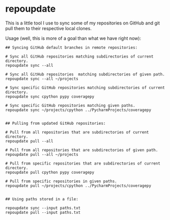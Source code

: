 # repoupdate

This is a little tool I use to sync some of my repositories on GitHub and git pull them
to their respective local clones.

Usage (well, this is more of a goal than what we have right now):
```
## Syncing GitHub default branches in remote repositories:

# Sync all GitHub repositories matching subdirectories of current directory.
repoupdate sync --all

# Sync all GitHub repositories  matching subdirectories of given path.
repoupdate sync --all ~/projects

# Sync specific GitHub repositories matching subdirectories of current directory.
repoupdate sync cpython pypy coveragepy

# Sync specific GitHub repositories matching given paths.
repoupdate sync ~/projects/cpython ../PycharmProjects/coveragepy


## Pulling from updated GitHub repositories:

# Pull from all repositories that are subdirectories of current directory.
repoupdate pull --all

# Pull from all repositories that are subdirectories of given path.
repoupdate pull --all ~/projects

# Pull from specific repositories that are subdirectories of current directory.
repoupdate pull cpython pypy coveragepy

# Pull from specific repositories in given paths.
repoupdate pull ~/projects/cpython ../PycharmProjects/coveragepy


## Using paths stored in a file:

repoupdate sync --input paths.txt
repoupdate pull --input paths.txt
```